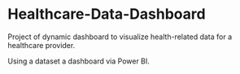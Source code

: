 # Healthcare-Data-Dashboard
Project of dynamic dashboard to visualize health-related data for a healthcare provider.

Using a dataset a dashboard via Power BI.